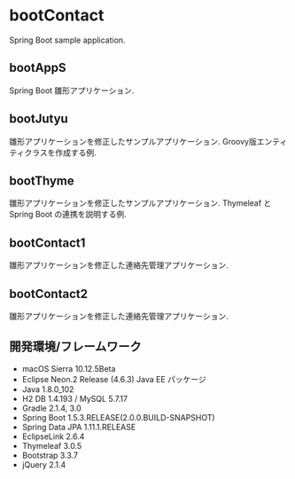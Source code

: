 # bootContact

Spring Boot sample application.

## bootAppS
Spring Boot 雛形アプリケーション.

## bootJutyu
雛形アプリケーションを修正したサンプルアプリケーション.
Groovy版エンティティクラスを作成する例.

## bootThyme
雛形アプリケーションを修正したサンプルアプリケーション.
Thymeleaf と Spring Boot の連携を説明する例.

## bootContact1
雛形アプリケーションを修正した連絡先管理アプリケーション.

## bootContact2
雛形アプリケーションを修正した連絡先管理アプリケーション.

## 開発環境/フレームワーク
+ macOS Sierra 10.12.5Beta
+ Eclipse Neon.2 Release (4.6.3) Java EE パッケージ
+ Java 1.8.0_102
+ H2 DB 1.4.193 / MySQL 5.7.17
+ Gradle 2.1.4, 3.0
+ Spring Boot 1.5.3.RELEASE(2.0.0.BUILD-SNAPSHOT)
+ Spring Data JPA 1.11.1.RELEASE
+ EclipseLink 2.6.4
+ Thymeleaf 3.0.5
+ Bootstrap 3.3.7
+ jQuery 2.1.4

